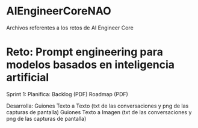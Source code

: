 # AIEngineerCoreNAO
Archivos referentes a los retos de AI Engineer Core

# Reto: Prompt engineering para modelos basados en inteligencia artificial
Sprint 1:
Planifica:
  Backlog (PDF)
  Roadmap (PDF)

Desarrolla:
  Guiones Texto a Texto (txt de las conversaciones y png de las capturas de pantalla)
  Guiones Texto a Imagen (txt de las conversaciones y png de las capturas de pantalla)
